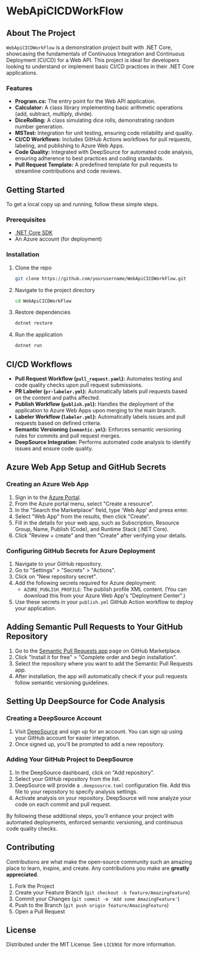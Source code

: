 # WebApiCICDWorkFlow

## About The Project

`WebApiCICDWorkFlow` is a demonstration project built with .NET Core, showcasing the fundamentals of Continuous Integration and Continuous Deployment (CI/CD) for a Web API. This project is ideal for developers looking to understand or implement basic CI/CD practices in their .NET Core applications.

### Features

- **Program.cs:** The entry point for the Web API application.
- **Calculator:** A class library implementing basic arithmetic operations (add, subtract, multiply, divide).
- **DiceRolling:** A class simulating dice rolls, demonstrating random number generation.
- **MSTest:** Integration for unit testing, ensuring code reliability and quality.
- **CI/CD Workflows:** Includes GitHub Actions workflows for pull requests, labeling, and publishing to Azure Web Apps.
- **Code Quality:** Integrated with DeepSource for automated code analysis, ensuring adherence to best practices and coding standards.
- **Pull Request Template:** A predefined template for pull requests to streamline contributions and code reviews.

## Getting Started

To get a local copy up and running, follow these simple steps.

### Prerequisites

- [.NET Core SDK](https://dotnet.microsoft.com/download)
- An Azure account (for deployment)

### Installation

1. Clone the repo
   ```sh
   git clone https://github.com/yourusername/WebApiCICDWorkFlow.git
   ```
2. Navigate to the project directory
   ```sh
   cd WebApiCICDWorkFlow
   ```
3. Restore dependencies
   ```sh
   dotnet restore
   ```
4. Run the application
   ```sh
   dotnet run
   ```

## CI/CD Workflows

- **Pull Request Workflow (`pull_request.yaml`):** Automates testing and code quality checks upon pull request submissions.
- **PR Labeler (`pr-labeler.yml`):** Automatically labels pull requests based on the content and paths affected.
- **Publish Workflow (`publish.yml`):** Handles the deployment of the application to Azure Web Apps upon merging to the main branch.
- **Labeler Workflow (`labeler.yml`):** Automatically labels issues and pull requests based on defined criteria.
- **Semantic Versioning (`semantic.yml`):** Enforces semantic versioning rules for commits and pull request merges.
- **DeepSource Integration:** Performs automated code analysis to identify issues and ensure code quality.

## Azure Web App Setup and GitHub Secrets

### Creating an Azure Web App

1. Sign in to the [Azure Portal](https://portal.azure.com/).
2. From the Azure portal menu, select "Create a resource".
3. In the "Search the Marketplace" field, type 'Web App' and press enter.
4. Select "Web App" from the results, then click "Create".
5. Fill in the details for your web app, such as Subscription, Resource Group, Name, Publish (Code), and Runtime Stack (.NET Core).
6. Click "Review + create" and then "Create" after verifying your details.

### Configuring GitHub Secrets for Azure Deployment

1. Navigate to your GitHub repository.
2. Go to "Settings" > "Secrets" > "Actions".
3. Click on "New repository secret".
4. Add the following secrets required for Azure deployment:
   - `AZURE_PUBLISH_PROFILE`: The publish profile XML content. (You can download this from your Azure Web App's "Deployment Center".)
5. Use these secrets in your `publish.yml` GitHub Action workflow to deploy your application.

## Adding Semantic Pull Requests to Your GitHub Repository

1. Go to the [Semantic Pull Requests app](https://github.com/marketplace/semantic-pull-requests) page on GitHub Marketplace.
2. Click "Install it for free" > "Complete order and begin installation".
3. Select the repository where you want to add the Semantic Pull Requests app.
4. After installation, the app will automatically check if your pull requests follow semantic versioning guidelines.

## Setting Up DeepSource for Code Analysis

### Creating a DeepSource Account

1. Visit [DeepSource](https://deepsource.io/) and sign up for an account. You can sign up using your GitHub account for easier integration.
2. Once signed up, you'll be prompted to add a new repository.

### Adding Your GitHub Project to DeepSource

1. In the DeepSource dashboard, click on "Add repository".
2. Select your GitHub repository from the list.
3. DeepSource will provide a `.deepsource.toml` configuration file. Add this file to your repository to specify analysis settings.
4. Activate analysis on your repository. DeepSource will now analyze your code on each commit and pull request.

By following these additional steps, you'll enhance your project with automated deployments, enforced semantic versioning, and continuous code quality checks.

## Contributing

Contributions are what make the open-source community such an amazing place to learn, inspire, and create. Any contributions you make are **greatly appreciated**.

1. Fork the Project
2. Create your Feature Branch (`git checkout -b feature/AmazingFeature`)
3. Commit your Changes (`git commit -m 'Add some AmazingFeature'`)
4. Push to the Branch (`git push origin feature/AmazingFeature`)
5. Open a Pull Request

## License

Distributed under the MIT License. See `LICENSE` for more information.